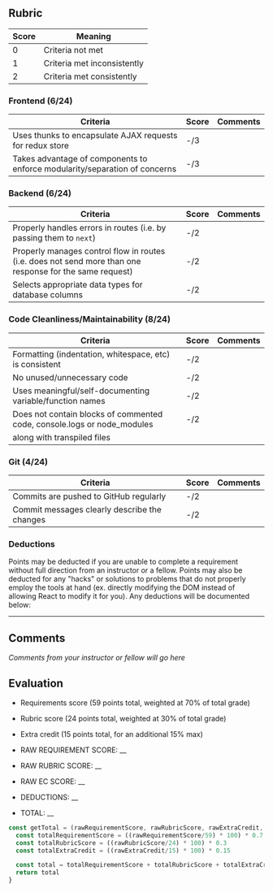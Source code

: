 ## Rubric

| Score | Meaning                     |
| ----- | --------------------------- |
| 0     | Criteria not met             |
| 1     | Criteria met inconsistently |
| 2     | Criteria met consistently   |

### Frontend (6/24)

| Criteria                                                                   | Score | Comments |
| -------------------------------------------------------------------------- | ----- | -------- |
| Uses thunks to encapsulate AJAX requests for redux store                   | -/3   |          |
| Takes advantage of components to enforce modularity/separation of concerns | -/3   |          |

### Backend (6/24)

| Criteria                                                                                                 | Score | Comments |
| -------------------------------------------------------------------------------------------------------- | ----- | -------- |
| Properly handles errors in routes (i.e. by passing them to `next`)                                       | -/2   |          |
| Properly manages control flow in routes (i.e. does not send more than one response for the same request) | -/2   |          |
| Selects appropriate data types for database columns                                                      | -/2   |          |

### Code Cleanliness/Maintainability (8/24)

| Criteria                                                                 | Score | Comments |
| ------------------------------------------------------------------------ | ----- | -------- |
| Formatting (indentation, whitespace, etc) is consistent                  | -/2   |          |
| No unused/unnecessary code                                               | -/2   |          |
| Uses meaningful/self-documenting variable/function names                 | -/2   |          |
| Does not contain blocks of commented code, console.logs or node_modules  | -/2   |          |
|   along with transpiled files

### Git (4/24)

| Criteria                                     | Score | Comments |
| -------------------------------------------- | ----- | -------- |
| Commits are pushed to GitHub regularly       | -/2   |          |
| Commit messages clearly describe the changes | -/2   |          |

### Deductions

Points may be deducted if you are unable to complete a requirement without full direction from an instructor or a fellow. Points may also be deducted for any "hacks" or solutions to problems that do not properly employ the tools at hand (ex. directly modifying the DOM instead of allowing React to modify it for you). Any deductions will be documented below:

---

## Comments

_Comments from your instructor or fellow will go here_

## Evaluation

- Requirements score (59 points total, weighted at 70% of total grade)
- Rubric score (24 points total, weighted at 30% of total grade)
- Extra credit (15 points total, for an additional 15% max)

- RAW REQUIREMENT SCORE: __
- RAW RUBRIC SCORE: __
- RAW EC SCORE: __
- DEDUCTIONS: __

- TOTAL: __

```javascript
const getTotal = (rawRequirementScore, rawRubricScore, rawExtraCredit, deductions) => {
  const totalRequirementScore = ((rawRequirementScore/59) * 100) * 0.7
  const totalRubricScore = ((rawRubricScore/24) * 100) * 0.3
  const totalExtraCredit = ((rawExtraCredit/15) * 100) * 0.15

  const total = totalRequirementScore + totalRubricScore + totalExtraCredit - deductions
  return total
}
```
